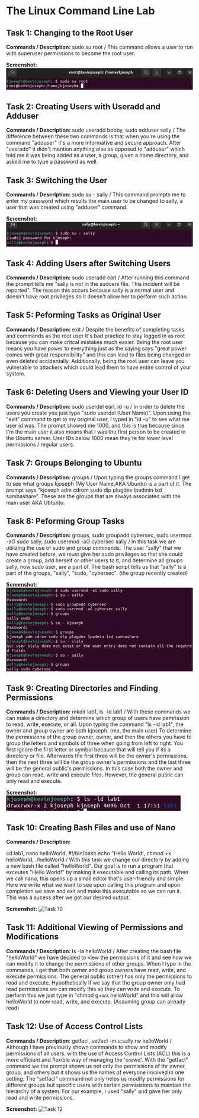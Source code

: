 # The Linux Command Line Lab

## Task 1: Changing to the Root User

**Commands / Description:**
sudo su root / This command allows a user to run with superuser permissions to become the root user. 

**Screenshot:**
![Task 1](../images/task1.png)

## Task 2: Creating Users with Useradd and Adduser

**Commands / Description:**
sudo useradd bobby, sudo adduser sally / The difference between these two commands is that when you're using the command "adduser" it's a more informative and secure approach. After "useradd" it didn't mention anything else as opposed to "adduser" which told me it was being added as a user, a group, given a home directory, and asked me to type a password as well.

## Task 3: Switching the User

**Commands / Description:**
sudo su - sally / This command prompts me to enter my password which results the main user to be changed to sally, a user that was created using "adduser" command.

**Screenshot:**
![Task 3](../images/task3.png)

## Task 4: Adding Users after Switching Users

**Commands / Description:**
sudo useradd earl / After running this command the prompt tells me "sally is not in the sudoers file. This incident will be reported". The reason this occurs because sally is a normal user and doesn't have root privileges so it doesn't allow her to perform such action.

## Task 5: Peforming Tasks as Original User

**Commands / Description:**
exit / Despite the benefits of completing tasks and commands as the root user it's bad practice to stay logged in as root because you can make critcal mistakes much easier. Being the root user means you have power to everything just as the saying says "great power comes with great responsibility" and this can lead to files being changed or even deleted accidentally. Additionally, being the root user can leave you vulnerable to attackers which could lead them to have entire control of your system.

## Task 6: Deleting Users and Viewing your User ID

**Commands / Description:**
sudo userdel earl, id -u / In order to delete the users you create you just type "sudo userdel (User Name)". Upon using the "exit" command to get to my original user, I typed in "id -u" to see what me user id was. The prompt showed me 1000, and this is true because since I'm the main user it also means that I was the first person to be created in the Ubuntu server. User IDs below 1000 mean they're for lower level permissions / regular users.

## Task 7: Groups Belonging to Ubuntu

**Commands / Description:**
groups / Upon typing the groups command I get to see what groups kjoseph (My User Name,AKA Ubuntu) is a part of it. The prompt says "kjoseph adm cdrom sudo dip plugdev lpadmin lxd sambashare". These are the groups that are always associated with the main user AKA Ubtuntu.

## Task 8: Peforming Group Tasks

**Commands / Description:**
groups, sudo groupadd cybersec, sudo usermod -aG sudo sally, sudo usermod -aG cybersec sally / In this task we are utilizing the use of sudo and group commands. The user "sally" that we have created before, we must give her sudo privileges so that she could create a group, add herself or other users to it, and determine all groups sally, now sudo user, are a part of. The bash script tells us that "sally" is a part of the groups, "sally", "sudo, "cybersec". (the group recently created)

**Screenshot:**
![Task 8](../images/task8.png)

## Task 9: Creating Directories and Finding Permissions

**Commands / Description:**
mkdir lab1, ls -ld lab1 / With these commands we can make a directory and determine which group of users have pemrission to read, write, execute, or all.  Upon typing the command "ls -ld lab1", the owner and group owner are both kjoseph. (me, the main user) To determine the permissions of the group owner, owner, and then the others you have to group the letters and symbols of three when going from left to right. You first ignore the first letter or symbol because that will tell you if its a directory or file. Afterwards the first three will be the owner's permissions, then the next three will be the group owner's permissions and the last three will be the general public's permissions. In this case both the owner and group can read, write and execute files. However, the general public can only read and execute.

**Screenshot:**
![Task 9](../images/task9.png)

## Task 10: Creating Bash Files and use of Nano

**Commands / Description:**

cd lab1, nano helloWorld, #!/bin/bash echo "Hello World!, chmod +x helloWorld, ./helloWorld / With this task we change our directory by adding a new bash file called "helloWorld". Our goal is to run a program that exceutes "Hello World!" by making it executable and calling its path. When we call nano, this opens up a small editor that's user-friendly and simple. Here we write what we want to see upon calling this program and upon completion we save and exit and make this executable so we can run it. This was a sucess after we got our desired output.

**Screenshot:**
![Task 10](..images/task10.png)

## Task 11: Additional Viewing of Permissions and Modifications

**Commands / Description:**
ls -la helloWorld / After creating the bash file "helloWorld" we have decided to view the permissions of it and see how we can modify it to change the permissions of other groups. When I type in the commands, I get that both owner and group owners have read, write, and execute permissions. The general public (other) has only the permissions to read and execute. Hypothetically if we say that the group owner only had read permissions we can modify this so they can write and execute. To perform this we just type in "chmod g+wx helloWorld" and this will allow helloWorld to now read, write, and execute. (Assuming group can already read) 

## Task 12: Use of Access Control Lists

**Commands / Description**: 
getfacl, setfacl -m u:sally:rw helloWorld / Although I have previously shown commands to show and modify permissions of all users, with the use of Access Control Lists (ACL) this is a more efficient and flexible way of managing the 'crowd'. With the "getfacl" command we the prompt shows us not only the permisisons of thr owner, group, and others but it shows us the names of everyone involved in one setting. The "setfacl" command not only helps us modify permissions for different groups but specific users with certain permisisions to maintain the hierarchy of a system. For our example, I used "sally" and gave her only read and write permissions.

**Screenshot:**
![Task 12](..images/task12.png)
